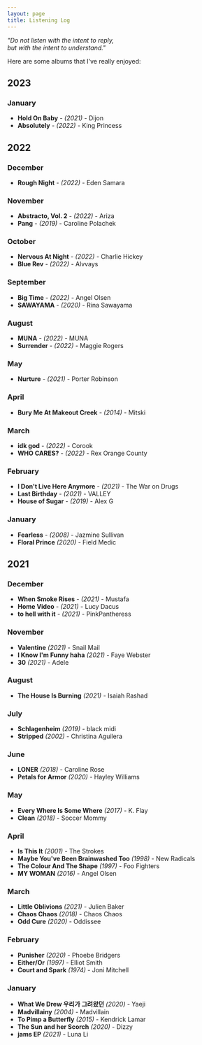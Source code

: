 ```yaml
---
layout: page
title: Listening Log
---
```


<i>"Do not listen with the intent to reply,
<br/>but with the intent to understand."</i>

Here are some albums that I've really enjoyed:

## 2023

### January
- **Hold On Baby** - _(2021)_ - Dijon
- **Absolutely** - _(2022)_ - King Princess

## 2022

### December
- **Rough Night** - _(2022)_ - Eden Samara

### November
- **Abstracto, Vol. 2** - _(2022)_ - Ariza
- **Pang** - _(2019)_ - Caroline Polachek

### October
- **Nervous At Night** - _(2022)_ - Charlie Hickey
- **Blue Rev** - _(2022)_ - Alvvays

### September
- **Big Time** - _(2022)_ - Angel Olsen
- **SAWAYAMA** - _(2020)_ - Rina Sawayama

### August
- **MUNA** - _(2022)_ - MUNA
- **Surrender** - _(2022)_ - Maggie Rogers

### May
- **Nurture** - _(2021)_ - Porter Robinson

### April
- **Bury Me At Makeout Creek** - _(2014)_ - Mitski

### March
- **idk god** - _(2022)_ - Corook
- **WHO CARES?** - _(2022)_ - Rex Orange County

### February
- **I Don't Live Here Anymore** - _(2021)_ - The War on Drugs
- **Last Birthday** - _(2021)_ - VALLEY
- **House of Sugar** - _(2019)_ - Alex G

### January
- **Fearless** - _(2008)_ - Jazmine Sullivan
- **Floral Prince** _(2020)_ - Field Medic

## 2021

### December
- **When Smoke Rises** - _(2021)_ - Mustafa
- **Home Video** - _(2021)_ - Lucy Dacus
- **to hell with it** - _(2021)_ - PinkPantheress

### November
- **Valentine** _(2021)_ - Snail Mail
- **I Know I'm Funny haha** _(2021)_ - Faye Webster
- **30** _(2021)_ - Adele

### August
- **The House Is Burning** _(2021)_ - Isaiah Rashad

### July
- **Schlagenheim** _(2019)_ - black midi
- **Stripped** _(2002)_ - Christina Aguilera

### June
- **LONER** _(2018)_ - Caroline Rose
- **Petals for Armor** _(2020)_ - Hayley Williams

### May
- **Every Where Is Some Where** _(2017)_ - K. Flay
- **Clean** _(2018)_ - Soccer Mommy

### April
- **Is This It** _(2001)_ - The Strokes
- **Maybe You've Been Brainwashed Too** _(1998)_ - New Radicals
- **The Colour And The Shape** _(1997)_ - Foo Fighters
- **MY WOMAN** _(2016)_ - Angel Olsen

### March
- **Little Oblivions** _(2021)_ - Julien Baker
- **Chaos Chaos** _(2018)_ - Chaos Chaos
- **Odd Cure** _(2020)_ - Oddissee

### February
- **Punisher** _(2020)_ - Phoebe Bridgers
- **Either/Or** _(1997)_ - Elliot Smith
- **Court and Spark** _(1974)_ - Joni Mitchell

### January
- **What We Drew 우리가 그려왔던** _(2020)_ - Yaeji
- **Madvillainy** _(2004)_ - Madvillain
- **To Pimp a Butterfly** _(2015)_ - Kendrick Lamar
- **The Sun and her Scorch** _(2020)_ - Dizzy
- **jams EP** _(2021)_ - Luna Li
